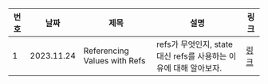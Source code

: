 | 번호 | 날짜       | 제목                         | 설명                                                              | 링크                                                                                              |
| ---- | ---------- | ---------------------------- | ----------------------------------------------------------------- | ------------------------------------------------------------------------------------------------- |
| 1    | 2023.11.24 | Referencing Values with Refs | refs가 무엇인지, state 대신 refs를 사용하는 이유에 대해 알아보자. | [링크](https://www.notion.so/Referencing-Values-with-Refs-8b4157bc9eb2497a9d0813ad853e1309?pvs=4) |
